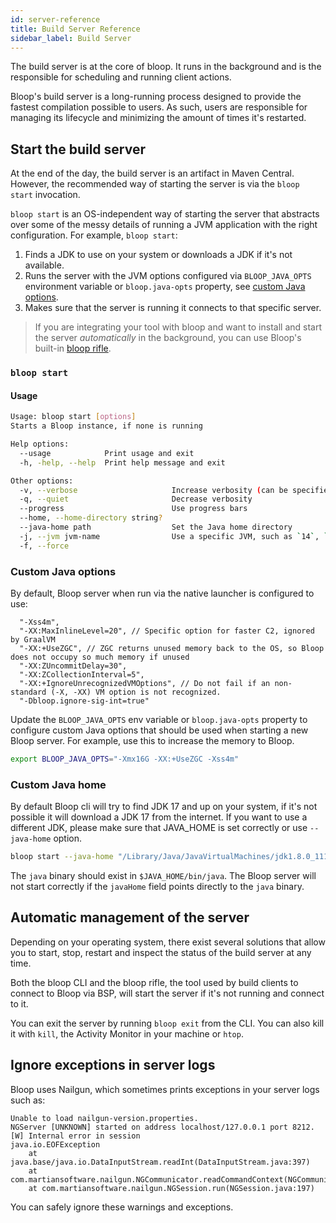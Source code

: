 ```yaml
---
id: server-reference
title: Build Server Reference
sidebar_label: Build Server
---
```


The build server is at the core of bloop. It runs in the background and is the
responsible for scheduling and running client actions.

Bloop's build server is a long-running process designed to provide the fastest
compilation possible to users. As such, users are responsible for managing its
lifecycle and minimizing the amount of times it's restarted.

## Start the build server

At the end of the day, the build server is an artifact in Maven Central.
However, the recommended way of starting the server is via the `bloop start`
invocation.

`bloop start` is an OS-independent way of starting the server that abstracts
over some of the messy details of running a JVM application with the right
configuration. For example, `bloop start`:

1. Finds a JDK to use on your system or downloads a JDK if it's not available.
1. Runs the server with the JVM options configured via `BLOOP_JAVA_OPTS`
   environment variable or `bloop.java-opts` property, see
   [custom Java options](#custom-java-options).
1. Makes sure that the server is running it connects to that specific server.

<blockquote class="grab-attention">
If you are integrating your tool with bloop and want to install and start the server
<i>automatically</i> in the background, you can use Bloop's built-in <a href="bloop-rifle">bloop rifle</a>.
</blockquote>

### `bloop start`

#### Usage

```bash
Usage: bloop start [options]
Starts a Bloop instance, if none is running

Help options:
  --usage            Print usage and exit
  -h, -help, --help  Print help message and exit

Other options:
  -v, --verbose                     Increase verbosity (can be specified multiple times)
  -q, --quiet                       Decrease verbosity
  --progress                        Use progress bars
  --home, --home-directory string?
  --java-home path                  Set the Java home directory
  -j, --jvm jvm-name                Use a specific JVM, such as `14`, `adopt:11`, or `graalvm:21`, or `system`
  -f, --force
```

### Custom Java options

By default, Bloop server when run via the native launcher is configured to use:

```
  "-Xss4m",
  "-XX:MaxInlineLevel=20", // Specific option for faster C2, ignored by GraalVM
  "-XX:+UseZGC", // ZGC returns unused memory back to the OS, so Bloop does not occupy so much memory if unused
  "-XX:ZUncommitDelay=30",
  "-XX:ZCollectionInterval=5",
  "-XX:+IgnoreUnrecognizedVMOptions", // Do not fail if an non-standard (-X, -XX) VM option is not recognized.
  "-Dbloop.ignore-sig-int=true"
```

Update the `BLOOP_JAVA_OPTS` env variable or `bloop.java-opts` property to
configure custom Java options that should be used when starting a new Bloop
server. For example, use this to increase the memory to Bloop.

```bash
export BLOOP_JAVA_OPTS="-Xmx16G -XX:+UseZGC -Xss4m"
```

### Custom Java home

By default Bloop cli will try to find JDK 17 and up on your system, if it's not
possible it will download a JDK 17 from the internet. If you want to use a
different JDK, please make sure that JAVA_HOME is set correctly or use
`--java-home` option.

```bash
bloop start --java-home "/Library/Java/JavaVirtualMachines/jdk1.8.0_111.jdk"
```

The `java` binary should exist in `$JAVA_HOME/bin/java`. The Bloop server will
not start correctly if the `javaHome` field points directly to the `java`
binary.

## Automatic management of the server

Depending on your operating system, there exist several solutions that allow you
to start, stop, restart and inspect the status of the build server at any time.

Both the bloop CLI and the bloop rifle, the tool used by build clients to
connect to Bloop via BSP, will start the server if it's not running and connect
to it.

You can exit the server by running `bloop exit` from the CLI. You can also kill
it with `kill`, the Activity Monitor in your machine or `htop`.

## Ignore exceptions in server logs

Bloop uses Nailgun, which sometimes prints exceptions in your server logs such
as:

```
Unable to load nailgun-version.properties.
NGServer [UNKNOWN] started on address localhost/127.0.0.1 port 8212.
[W] Internal error in session
java.io.EOFException
	at java.base/java.io.DataInputStream.readInt(DataInputStream.java:397)
	at com.martiansoftware.nailgun.NGCommunicator.readCommandContext(NGCommunicator.java:140)
	at com.martiansoftware.nailgun.NGSession.run(NGSession.java:197)
```

You can safely ignore these warnings and exceptions.
